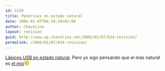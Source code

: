 ```yaml
---
id: 1220
title: Pendrives en estado natural
date: 2006-02-07T06:29:29+02:00
author: Chavalina
layout: revision
guid: http://www.wp.chavalina.net/2006/02/07/624-revision/
permalink: /2006/02/07/624-revision/
---
```

<a href="http://www.criteriondg.info/wordpress/archives/2006/02/07/lapices-usb-con-estilo-y-ii/" target="_blank">Lápices <acronym title="Universal Serial Bus">USB</acronym> en estado natural</a>. Pero yo sigo pensando que el más natural es <a href="http://chavalina.net/comentar.php?idpost=238&q=pendrive" target="_blank">el mío</a>![emo](/imagenes/emoticonos/guino.gif)